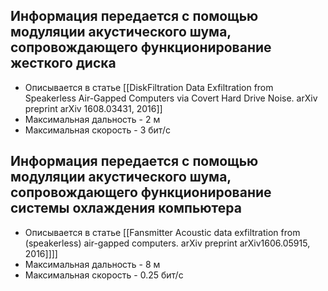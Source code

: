 ## Информация передается с помощью модуляции акустического шума, сопровождающего функционирование жесткого диска
- Описывается в статье [[DiskFiltration Data Exfiltration from Speakerless Air-Gapped Computers via Covert Hard Drive Noise. arXiv preprint arXiv 1608.03431, 2016]]
- Максимальная дальность - 2 м
- Максимальная скорость - 3 бит/с

## Информация передается с помощью модуляции акустического шума, сопровождающего функционирование системы охлаждения компьютера
- Описывается в статье [[Fansmitter Acoustic data exfiltration from (speakerless) air-gapped computers. arXiv preprint arXiv1606.05915, 2016]]]]
- Максимальная дальность - 8 м
- Максимальная скорость - 0.25 бит/с
